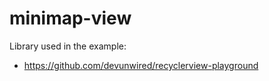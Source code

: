 # minimap-view

Library used in the example:
- https://github.com/devunwired/recyclerview-playground
